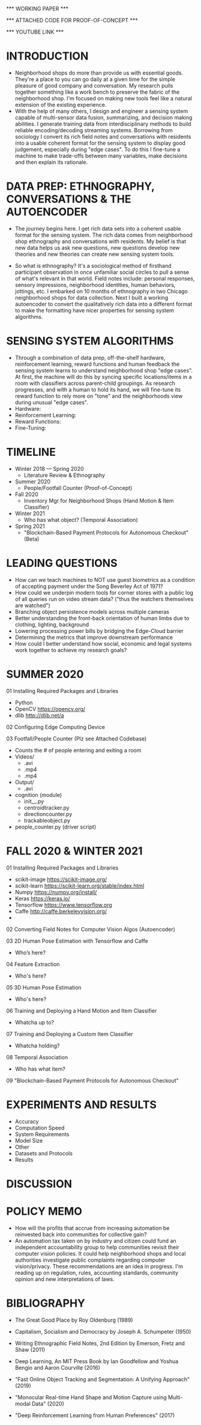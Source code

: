 *** WORKING PAPER ***

*** ATTACHED CODE FOR PROOF-OF-CONCEPT ***

*** YOUTUBE LINK ***

# INTRODUCTION

* Neighborhood shops do more than provide us with essential goods. They're a place to you can go daily at a given time for the simple pleasure of good company and conversation. My research pulls together something like a work bench to preserve the fabric of the neighborhood shop. I'm focused on making new tools feel like a natural extension of the existing experience. 
* With the help of many others, I design and engineer a sensing system capable of multi-sensor data fusion, summarizing, and decision making abilities. I generate training data from interdisciplinary methods to build reliable encoding/decoding streaming systems. Borrowing from sociology I convert its rich field notes and conversations with residents into a usable coherent format for the sensing system to display good judgement, especially during "edge cases".  To do this I fine-tune a machine to make trade-offs between many variables, make decisions and then explain its rationale.

# DATA PREP: ETHNOGRAPHY, CONVERSATIONS & THE AUTOENCODER

* The journey begins here. I get rich data sets into a coherent usable format for the sensing system. The rich data comes from neighborhood shop ethnography and conversations with residents. My belief is that new data helps us ask new questions, new questions develop new theories and new theories can create new sensing system tools.
+ So what is ethnography? It's a sociological method of firsthand participant observation in once unfamiliar social circles to pull a sense of what's relevant in that world. Field notes include: personal responses, sensory impressions, neighborhood identities, human behaviors, jottings, etc. I embarked on 10 months of ethnography in two Chicago neighborhood shops for data collection. Next I built a working autoencoder to convert the qualitatively rich data into a different format to make the formatting have nicer properties for sensing system algorithms.  

# SENSING SYSTEM ALGORITHMS

* Through a combination of data prep, off-the-shelf hardware, reinforcement learning, reward functions and human feedback the sensing system learns to understand neighborhood shop "edge cases". At first, the machine will do this by syncing specific locations/items in a room with classifiers across parent-child groupings. As research progresses, and with a human to hold its hand, we will fine-tune its reward function to rely more on "tone" and the neighborhoods view during unusual "edge cases".  
* Hardware:
* Reinforcement Learning:
* Reward Functions:
* Fine-Tuning:

# TIMELINE 

* Winter 2018 — Spring 2020
   	* Literature Review & Ethnography
* Summer 2020
	* People/Footfall Counter (Proof-of-Concept)
* Fall 2020
	* Inventory Mgr for Neighborhood Shops (Hand Motion & Item Classifier)
* Winter 2021
	* Who has what object? (Temporal Association)
* Spring 2021
	* "Blockchain-Based Payment Protocols for Autonomous Checkout" (Beta)
	
# LEADING QUESTIONS

* How can we teach machines to NOT use guest biometrics as a condition of accepting payment under the Song Beverley Act of 1971?
* How could we underpin modern tools for corner stores with a public log of all queries run on video stream data?  ("thus the watchers themselves are watched")
* Branching object persistence models across multiple cameras
* Better understanding the front-back orientation of human limbs due to clothing, lighting, background
* Lowering processing power bills by bridging the Edge-Cloud barrier
* Determining the metrics that improve downstream performance
* How could I better understand how social, economic and legal systems work together to achieve my research goals? 
		
# SUMMER 2020

01 Installing Required Packages and Libraries
* Python
* OpenCV https://opencv.org/
* dlib http://dlib.net/a

02 Configuring Edge Computing Device

03 Footfall/People Counter (Plz see Attached Codebase)
* Counts the # of people entering and exiting a room
* Videos/
    * .avi
    * .mp4
    * .mp4
* Output/
	* .avi
* cognition (module)
	* init__.py
	* centroidtracker.py
	* directioncounter.py
	* trackableobject.py
* people_counter.py (driver script)

# FALL 2020 & WINTER 2021

01 Installing Required Packages and Libraries
* scikit-image https://scikit-image.org/
* scikit-learn https://scikit-learn.org/stable/index.html
* Numpy https://numpy.org/install/
* Keras https://keras.io/
* Tensorflow https://www.tensorflow.org
* Caffe http://caffe.berkeleyvision.org/
*

02 Converting Field Notes for Computer Vision Algos  (Autoencoder)

03 2D Human Pose Estimation with Tensorflow and Caffe 
* Who’s here? 

04 Feature Extraction
* Who's here?

05 3D Human Pose Estimation 
* Who's here?

06 Training and Deploying a Hand Motion and Item Classifier
* Whatcha up to?

07 Training and Deploying a Custom Item Classifier
* Whatcha holding?

08 Temporal Association
* Who has what item?

09 "Blockchain-Based Payment Protocols for Autonomous Checkout"
		
# EXPERIMENTS AND RESULTS

* Accuracy
* Computation Speed
* System Requirements
* Model Size
* Other
* Datasets and Protocols
* Results

# DISCUSSION

# POLICY MEMO

* How will the profits that accrue from increasing automation be reinvested back into communities for collective gain?
* An automation tax taken on by industry and citizen could fund an independent accountability group to help communities revisit their computer vision policies. It could help neighborhood shops and local authorities investigate public complaints regarding computer vision/privacy. These recommendations are an idea in progress. I'm reading up on regulation, rules, accounting standards, community opinion and new interpretations of laws.

# BIBLIOGRAPHY

* The Great Good Place by Roy Oldenburg (1989)

* Capitalism, Socialism and Democracy by Joseph A. Schumpeter (1950)

* Writing Ethnographic Field Notes, 2nd Edition by Emerson, Fretz and Shaw (2011)

* Deep Learning, An MIT Press Book by Ian Goodfellow and Yoshua Bengio and Aaron Courville (2016)

* "Fast Online Object Tracking and Segmentation: A Unifying Approach" (2019)

* "Monocular Real-time Hand Shape and Motion Capture using Multi-modal Data" (2020)

* "Deep Reinforcement Learning from Human Preferences" (2017)
